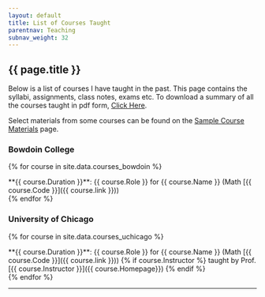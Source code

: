```yaml
---
layout: default
title: List of Courses Taught
parentnav: Teaching
subnav_weight: 32
---
```


## {{ page.title }}

Below is a list of courses I have taught in the past. This page contains the syllabi, assignments, class notes, exams etc. To download a summary of all the courses taught in pdf form, [Click Here](List_of_Courses_Taught.pdf).

Select materials from some courses can be found on the [Sample Course Materials](/teaching/materials) page.

### Bowdoin College

{% for course in site.data.courses_bowdoin %}
<div class="course">
**{{ course.Duration }}**: {{ course.Role  }} for {{ course.Name }} (Math [{{ course.Code }}]({{ course.link }})) 
</div>
{% endfor %}

### University of Chicago

{% for course in site.data.courses_uchicago %}
<div class="course">
**{{ course.Duration }}**: {{ course.Role  }} for {{ course.Name }} (Math [{{ course.Code }}]({{ course.link }})) {% if course.Instructor %} taught by Prof. [{{ course.Instructor }}]({{ course.Homepage}}) {% endif %} 
</div>
{% endfor %}
  


---
